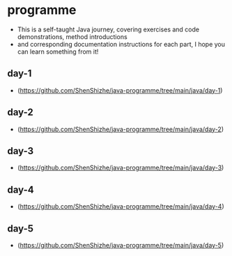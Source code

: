 # programme

- This is a self-taught Java journey, covering exercises and code demonstrations, method introductions
- and corresponding documentation instructions for each part, I hope you can learn something from it!

## day-1 
- (https://github.com/ShenShizhe/java-programme/tree/main/java/day-1)

## day-2 
- (https://github.com/ShenShizhe/java-programme/tree/main/java/day-2)

## day-3 
- (https://github.com/ShenShizhe/java-programme/tree/main/java/day-3)

## day-4 
- (https://github.com/ShenShizhe/java-programme/tree/main/java/day-4)

## day-5 
- (https://github.com/ShenShizhe/java-programme/tree/main/java/day-5)
